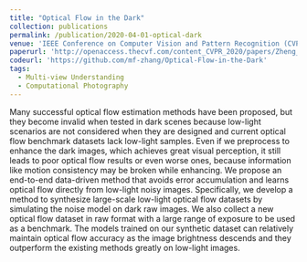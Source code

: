 ```yaml
---
title: "Optical Flow in the Dark"
collection: publications
permalink: /publication/2020-04-01-optical-dark
venue: 'IEEE Conference on Computer Vision and Pattern Recognition (CVPR)'
paperurl: 'http://openaccess.thecvf.com/content_CVPR_2020/papers/Zheng_Optical_Flow_in_the_Dark_CVPR_2020_paper.pdf'
codeurl: 'https://github.com/mf-zhang/Optical-Flow-in-the-Dark'
tags:
  - Multi-view Understanding
  - Computational Photography
---
```


Many successful optical flow estimation methods have been proposed, but they become invalid when tested in dark scenes because low-light scenarios are not considered when they are designed and current optical flow benchmark datasets lack low-light samples. Even if we preprocess to enhance the dark images, which achieves great visual perception, it still leads to poor optical flow results or even worse ones, because information like motion consistency may be broken while enhancing. We propose an end-to-end data-driven method that avoids error accumulation and learns optical flow directly from low-light noisy images. Specifically, we develop a method to synthesize large-scale low-light optical flow datasets by simulating the noise model on dark raw images. We also collect a new optical flow dataset in raw format with a large range of exposure to be used as a benchmark. The models trained on our synthetic dataset can relatively maintain optical flow accuracy as the image brightness descends and they outperform the existing methods greatly on low-light images.
